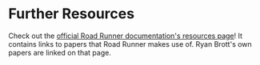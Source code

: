 # Further Resources

Check out the [official Road Runner documentation's resources page](https://acme-robotics.gitbook.io/road-runner/advanced/resources)! It contains links to papers that Road Runner makes use of. Ryan Brott's own papers are linked on that page.
